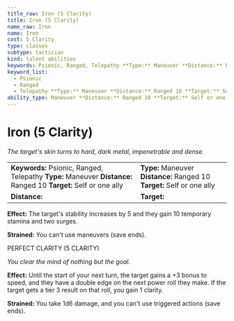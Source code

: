 ```yaml
---
title_raw: Iron (5 Clarity)
title: Iron (5 Clarity)
name_raw: Iron
name: Iron
cost: 5 Clarity
type: classes
subtype: tactician
kind: talent abilities
keywords: Psionic, Ranged, Telepathy **Type:** Maneuver **Distance:** Ranged 10 **Target:** Self or one ally
keyword_list:
  - Psionic
  - Ranged
  - Telepathy **Type:** Maneuver **Distance:** Ranged 10 **Target:** Self or one ally
ability_type: Maneuver **Distance:** Ranged 10 **Target:** Self or one ally
---
```


# Iron (5 Clarity)

*The target's skin turns to hard, dark metal, impenetrable and dense.*

|                                                                                                                  |                                                                         |
| :--------------------------------------------------------------------------------------------------------------- | :---------------------------------------------------------------------- |
| **Keywords:** Psionic, Ranged, Telepathy **Type:** Maneuver **Distance:** Ranged 10 **Target:** Self or one ally | **Type:** Maneuver **Distance:** Ranged 10 **Target:** Self or one ally |
| **Distance:**                                                                                                    | **Target:**                                                             |

**Effect:** The target's stability increases by 5 and they gain 10 temporary stamina and two surges.

**Strained:** You can't use maneuvers (save ends).

PERFECT CLARITY (5 CLARITY)

*You clear the mind of nothing but the goal.*

**Effect:** Until the start of your next turn, the target gains a +3 bonus to speed, and they have a double edge on the next power roll they make. If the target gets a tier 3 result on that roll, you gain 1 clarity.

**Strained:** You take 1d6 damage, and you can't use triggered actions (save ends).
